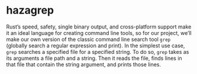 # hazagrep

Rust’s speed, safety, single binary output, and cross-platform support make it an ideal language for creating command line tools, so for our project, we’ll make our own version of the classic command line search tool `grep` (globally search a regular expression and print). In the simplest use case, `grep` searches a specified file for a specified string. To do so, `grep` takes as its arguments a file path and a string. Then it reads the file, finds lines in that file that contain the string argument, and prints those lines.